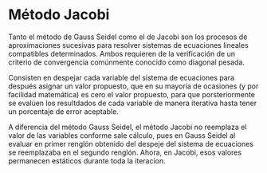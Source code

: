 # Método Jacobi

Tanto el método de Gauss Seidel como el de Jacobi son los procesos de aproximaciones sucesivas para resolver sistemas de ecuaciones lineales compatibles determinados. Ambos requieren de la verificación de un criterio de convergencia comúnmente conocido como diagonal pesada.

Consisten en despejar cada variable del sistema de ecuaciones para después asignar un valor propuesto, que en su mayoría de ocasiones (y por facilidad matemática) es cero el valor propuesto, para que porsteriormente se evalúen los resultdados de cada variable de manera iterativa hasta tener un porcentaje de error aceptable.

A diferencia del método Gauss Seidel, el método Jacobi no reemplaza el valor de las variables conforme sale cálculo, pues en Gauss Seidel al evaluar en primer renglón obtenido del despeje del sistema de ecuaciones se reemplazaba en el segundo renglón. Ahora, en Jacobi, esos valores permanecen estáticos durante toda la iteracion.
